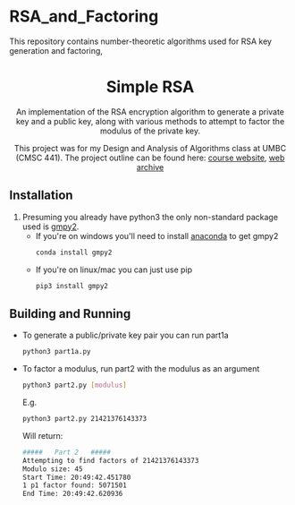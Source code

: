# RSA_and_Factoring
This repository contains number-theoretic algorithms used for RSA key generation and factoring,
<h1 align="center">
   Simple RSA
</h1>
<p align="center">
   An implementation of the RSA encryption algorithm to generate a private key and a public key, along with various methods to
   attempt to factor the modulus of the private key. 
 </p>
 <p align="center">
  This project was for my Design and Analysis of Algorithms class at UMBC (CMSC 441). The project outline can be found here:
  <a href="https://userpages.umbc.edu/~cmarron/cs441.s20/projects/rsa_proj.shtml" target="_blank">course website</a>,
  <a href="https://web.archive.org/web/20200527220344/https://userpages.umbc.edu/~cmarron/cs441.s20/projects/rsa_proj.shtml" target="_blank">web archive</a>
</p>

## Installation

1. Presuming you already have python3 the only non-standard package used is [gmpy2](https://gmpy2.readthedocs.io/en/latest/intro.html).
      * If you're on windows you'll need to install [anaconda](https://www.anaconda.com/products/individual) to get gmpy2
          ```bash
          conda install gmpy2  
          ```
      * If you're on linux/mac you can just use pip
          ```bash
          pip3 install gmpy2
          ```

## Building and Running

* To generate a public/private key pair you can run part1a
    ```bash
    python3 part1a.py
    ```
  
* To factor a modulus, run part2 with the modulus as an argument
    ```bash
    python3 part2.py [modulus]
    ```
  E.g.
    ```bash
    python3 part2.py 21421376143373
    ```
  Will return:
    ```bash
    #####   Part 2   #####
    Attempting to find factors of 21421376143373
    Modulo size: 45
    Start Time: 20:49:42.451780
    1 p1 factor found: 5071501
    End Time: 20:49:42.620936
    ```
